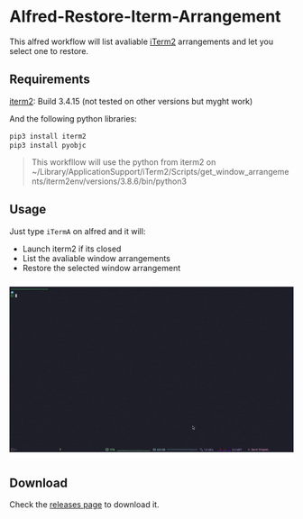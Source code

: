 # Alfred-Restore-Iterm-Arrangement
This alfred workflow will list avaliable [iTerm2](https://iterm2.com/index.html) arrangements and let you select one to restore.

## Requirements

[iterm2](https://iterm2.com/downloads/stable/iTerm2-3_4_15.zip): Build 3.4.15 (not tested on other versions but myght work)

And the following python libraries:
```
pip3 install iterm2
pip3 install pyobjc
```
> This workfllow will use the python from iterm2 on ~/Library/ApplicationSupport/iTerm2/Scripts/get_window_arrangements/iterm2env/versions/3.8.6/bin/python3

## Usage
Just type `iTermA` on alfred and it will:
 - Launch iterm2 if its closed
 - List the avaliable window arrangements
 - Restore the selected window arrangement

![RestoreItermArrangement.gif](images/RestoreItermArrangement.gif)

## Download
Check the [releases page](https://github.com/gohoyer/Alfred-Restore-Iterm-Arrangement/releases) to download it.